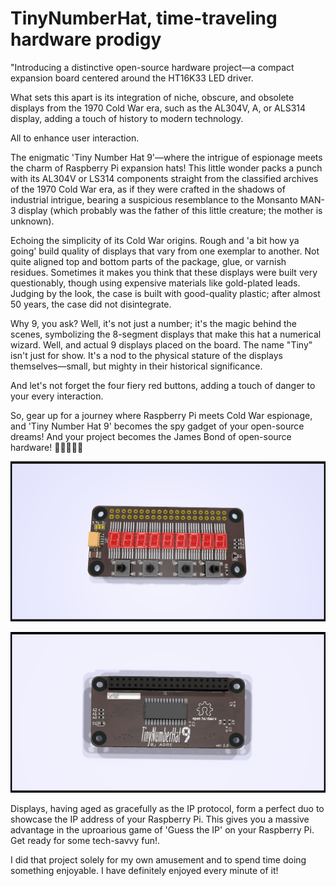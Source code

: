 # TinyNumberHat,  time-traveling hardware prodigy 

"Introducing a distinctive open-source hardware project—a compact expansion board centered around the HT16K33 LED driver.

What sets this apart is its integration of niche, obscure, and obsolete displays from the 1970 Cold War era, such as the AL304V, A, or ALS314 display, adding a touch of history to modern technology.

All to enhance user interaction.

The enigmatic 'Tiny Number Hat 9'—where the intrigue of espionage meets the charm of Raspberry Pi expansion hats! This little wonder packs a punch with its AL304V or LS314 components straight from the classified archives of the 1970 Cold War era, as if they were crafted in the shadows of industrial intrigue, bearing a suspicious resemblance to the Monsanto MAN-3 display (which probably was the father of this little creature; the mother is unknown).

Echoing the simplicity of its Cold War origins. Rough and 'a bit how ya going' build quality of displays that vary from one exemplar to another. Not quite aligned top and bottom parts of the package, glue, or varnish residues. Sometimes it makes you think that these displays were built very questionably, though using expensive materials like gold-plated leads. Judging by the look, the case is built with good-quality plastic; after almost 50 years, the case did not disintegrate.

Why 9, you ask? Well, it's not just a number; it's the magic behind the scenes, symbolizing the 8-segment displays that make this hat a numerical wizard. Well, and actual 9 displays placed on the board.
The name "Tiny" isn't just for show. It's a nod to the physical stature of the displays themselves—small, but mighty in their historical significance.

And let's not forget the four fiery red buttons, adding a touch of danger to your every interaction.

So, gear up for a journey where Raspberry Pi meets Cold War espionage, and 'Tiny Number Hat 9' becomes the spy gadget of your open-source dreams! And your project becomes the James Bond of open-source hardware! 🎩🕵️‍♂️🔴✨


![Alt text](TinyNumberHat_front.png)

![Alt text](TinyNumberHat_back.png)
 
 
Displays, having aged as gracefully as the IP protocol, form a perfect duo to showcase the IP address of your Raspberry Pi. This gives you a massive advantage in the uproarious game of 'Guess the IP' on your Raspberry Pi. Get ready for some tech-savvy fun!.

I did that project solely for my own amusement and to spend time doing something enjoyable.
I have definitely enjoyed every minute of it!
